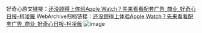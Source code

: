 好奇心原文链接：[还没顾得上体验Apple Watch？先来看看配套广告_商业_好奇心日报-柯凌雁](https://www.qdaily.com/articles/8951.html)
WebArchive归档链接：[还没顾得上体验Apple Watch？先来看看配套广告_商业_好奇心日报-柯凌雁](http://web.archive.org/web/20190623153633/https://www.qdaily.com/articles/8951.html)
![image](http://ww3.sinaimg.cn/large/007d5XDply1g3ve1n8cafj30u03ei7q1)